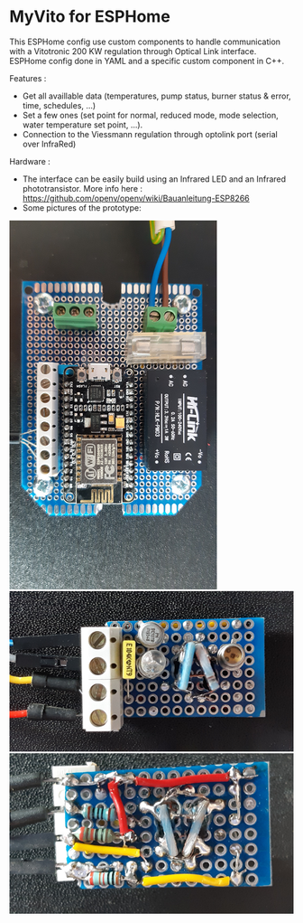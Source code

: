 # MyVito for ESPHome


This ESPHome config use custom components to handle communication with a Vitotronic 200 KW regulation through Optical Link interface.  ESPHome config done in YAML and a specific custom component in C++.

Features :

* Get all availlable data (temperatures, pump status, burner status & error, time, schedules, ...)
* Set a few ones (set point for normal, reduced mode, mode selection, water temperature set point, ...).
* Connection to the Viessmann regulation through optolink port (serial over InfraRed)

Hardware :
* The interface can be easily build using an Infrared LED and an Infrared phototransistor.  More info here : https://github.com/openv/openv/wiki/Bauanleitung-ESP8266
* Some pictures of the prototype:
  
![Picture of the prototype](https://github.com/rdu70/ESPhomeMyVito/blob/master/docs/esp_proto.png)
![Picture of the optolink part](https://github.com/rdu70/ESPhomeMyVito/blob/master/docs/Optolink_front.png)
![Picture of the optolink part](https://github.com/rdu70/ESPhomeMyVito/blob/master/docs/Optolink_bottom.png)
